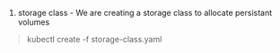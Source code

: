 1. storage class - We are creating a storage class to allocate persistant volumes
> kubectl create -f storage-class.yaml
